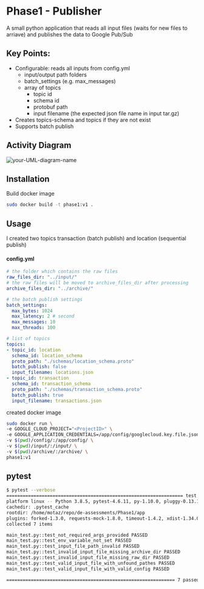 # Phase1 - Publisher

A small python application that reads all input files (waits for new files to arriave) and publishes the data to Google Pub/Sub

## Key Points:
- Configurable: reads all inputs from config.yml
    + input/output path folders
    + batch_settings (e.g. max_messages)
    + array of topics
        * topic id
        * schema id
        * protobuf path
        * input filename (the expected json file name in input tar.gz)
- Creates topics-schema and topics if they are not exist
- Supports batch publish

## Activity Diagram
![your-UML-diagram-name](http://www.plantuml.com/plantuml/proxy?cache=no&src=https://raw.githubusercontent.com/motazalratta/de-assessments/main/Phase1/ActivityDiagram.iuml)

## Installation

Build docker image

```sh
sudo docker build -t phase1:v1 .
```

## Usage
I created two topics transaction (batch publish) and location (sequential publish)

#### config.yml
```yaml
# the folder which contains the raw files
raw_files_dir: "../input/"
# the raw files will be moved to archive_files_dir after processing
archive_files_dir: "../archive/"

# the batch publish settings
batch_settings:
  max_bytes: 1024
  max_latency: 2 # second
  max_messages: 10
  max_threads: 100

# list of topics 
topics:
- topic_id: location
  schema_id: location_schema
  proto_path: "./schemas/location_schema.proto"
  batch_publish: false
  input_filename: locations.json
- topic_id: transaction 
  schema_id: transaction_schema
  proto_path: "./schemas/transaction_schema.proto"
  batch_publish: true
  input_filename: transactions.json
```
created docker image

```sh
sudo docker run \
-e GOOGLE_CLOUD_PROJECT="<ProjectID>" \
-e GOOGLE_APPLICATION_CREDENTIALS=/app/config/googlecloud.key.file.json \
-v $(pwd)/config/:/app/config/ \
-v $(pwd)/input/:/input/ \
-v $(pwd)/archive/:/archive/ \
phase1:v1
```

## pytest
```sh
$ pytest --verbose
================================================================= test session starts =================================================================
platform linux -- Python 3.8.5, pytest-4.6.11, py-1.10.0, pluggy-0.13.1 -- /usr/bin/python3
cachedir: .pytest_cache
rootdir: /home/motaz/repo/de-assessments/Phase1/app
plugins: forked-1.3.0, requests-mock-1.8.0, timeout-1.4.2, xdist-1.34.0
collected 7 items

main_test.py::test_not_required_args_provided PASSED                                                                                            [ 14%]
main_test.py::test_env_variable_not_set PASSED                                                                                                  [ 28%]
main_test.py::test_input_file_path_invalid PASSED                                                                                               [ 42%]
main_test.py::test_invalid_input_file_missing_archive_dir PASSED                                                                                [ 57%]
main_test.py::test_invalid_input_file_missing_raw_dir PASSED                                                                                    [ 71%]
main_test.py::test_valid_input_file_with_unfound_pathes PASSED                                                                                  [ 85%]
main_test.py::test_valid_input_file_with_valid_config PASSED                                                                                    [100%]

============================================================== 7 passed in 14.16 seconds ==============================================================
```
